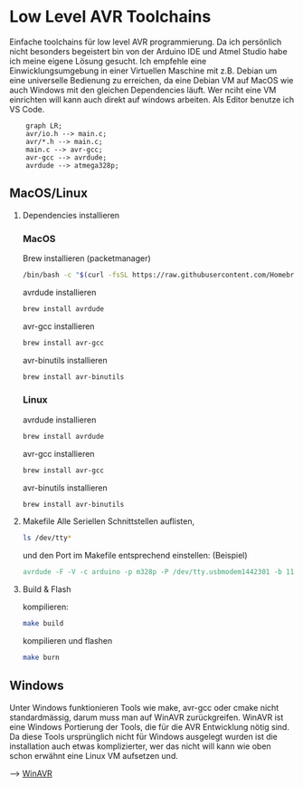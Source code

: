 # Low Level AVR Toolchains
Einfache toolchains für low level AVR programmierung. Da ich persönlich nicht besonders begeistert bin von der Arduino IDE und Atmel Studio habe ich meine eigene Lösung gesucht. Ich empfehle eine Einwicklungsumgebung in einer Virtuellen Maschine mit z.B. Debian um eine universelle Bedienung zu erreichen, da eine Debian VM auf MacOS wie auch Windows mit den gleichen Dependencies läuft. Wer nciht eine VM einrichten will kann auch direkt auf windows arbeiten. Als Editor benutze ich VS Code.

```mermaid
    graph LR;
    avr/io.h --> main.c;
    avr/*.h --> main.c;
    main.c --> avr-gcc;
    avr-gcc --> avrdude;
    avrdude --> atmega328p;
```

## MacOS/Linux

1. Dependencies installieren 

    ### MacOS

    Brew installieren (packetmanager)
    ```bash
    /bin/bash -c "$(curl -fsSL https://raw.githubusercontent.com/Homebrew/install/HEAD/install.sh)"
    ```
    avrdude installieren
     ```bash
    brew install avrdude
    ```

    avr-gcc installieren
     ```bash
    brew install avr-gcc
    ```

    avr-binutils installieren
     ```bash
    brew install avr-binutils
    ```

    ### Linux

    avrdude installieren
     ```bash
    brew install avrdude
    ```

    avr-gcc installieren
     ```bash
    brew install avr-gcc
    ```

    avr-binutils installieren
     ```bash
    brew install avr-binutils
    ```
2. Makefile
    Alle Seriellen Schnittstellen auflisten, 

    ```bash
    ls /dev/tty*
    ```

    und den Port im Makefile entsprechend einstellen: (Beispiel)

     ```Makefile
    avrdude -F -V -c arduino -p m328p -P /dev/tty.usbmodem1442301 -b 115200 -U flash:w:main.hex
    ```

3. Build & Flash

    kompilieren: 

    ```bash
    make build
    ```

    kompilieren und flashen

    ```bash
    make burn 
    ```


## Windows

Unter Windows funktionieren Tools wie make, avr-gcc oder cmake nicht standardmässig, darum muss man auf WinAVR zurückgreifen. WinAVR ist eine Windows Portierung der Tools, die für die AVR Entwicklung nötig sind. Da diese Tools ursprünglich nicht für Windows ausgelegt wurden ist die installation auch etwas komplizierter, wer das nicht will kann wie oben schon erwähnt eine Linux VM aufsetzen und.

--> [WinAVR](https://www.mikrocontroller.net/articles/WinAVR)
